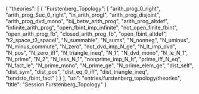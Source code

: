 {
    "theories": [
        {
            "Furstenberg_Topology": [
                "arith_prog_0_right",
                "arith_prog_Suc_0_right",
                "in_arith_progI",
                "arith_prog_disjoint",
                "arith_prog_dvd_mono",
                "bij_betw_arith_prog",
                "arith_prog_altdef",
                "infinite_arith_prog",
                "open_fbint_imp_infinite",
                "not_open_finite_fbint",
                "open_arith_prog_fb",
                "closed_arith_prog_fb",
                "open_fbint_altdef",
                "t2_space_t3_spaceI",
                "N_summable",
                "N_sums",
                "N_nonneg",
                "N_uminus",
                "N_minus_commute",
                "N_zero",
                "not_dvd_imp_N_ge",
                "N_lt_imp_dvd",
                "N_pos",
                "N_zero_iff",
                "N_triangle_ineq",
                "N_1",
                "N_dvd_mono",
                "N_le_N_1",
                "N_prime",
                "N_2",
                "N_less_N_1",
                "nonprime_imp_N_lt",
                "prime_iff_N_eq",
                "N_fact_le",
                "N_prime_mono",
                "N_prime_ge",
                "N_prime_elem_ge",
                "dist_self",
                "dist_sym",
                "dist_pos",
                "dist_eq_0_iff",
                "dist_triangle_ineq",
                "tendsto_fbint_fact"
            ]
        }
    ],
    "url": "entries/furstenberg_topology/theories",
    "title": "Session Furstenberg_Topology"
}